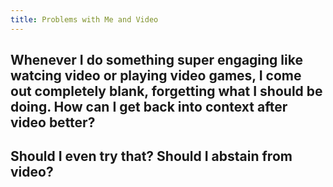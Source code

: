 ```yaml
---
title: Problems with Me and Video
---
```


## Whenever I do something super engaging like watcing video or playing video games, I come out completely blank, forgetting what I should be doing. How can I get back into context after video better?

## Should I even try that? Should I abstain from video?

## 

